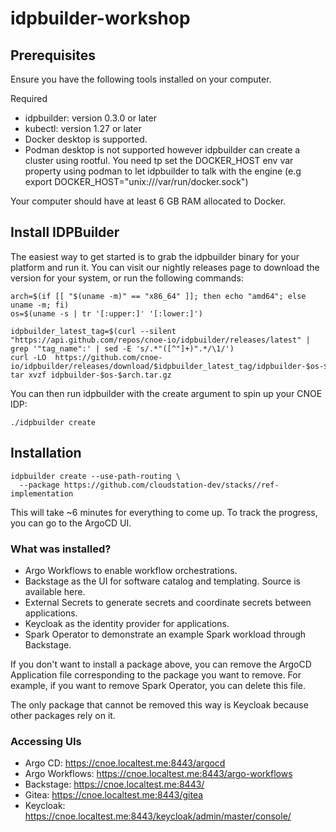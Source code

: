 # idpbuilder-workshop

## Prerequisites
Ensure you have the following tools installed on your computer.

Required

- idpbuilder: version 0.3.0 or later
- kubectl: version 1.27 or later
- Docker desktop is supported.
-  Podman desktop is not supported however idpbuilder can create a cluster using rootful. You need tp set the DOCKER_HOST env var property using podman to let idpbuilder to talk with the engine (e.g export DOCKER_HOST="unix:///var/run/docker.sock")
  
Your computer should have at least 6 GB RAM allocated to Docker.

## Install IDPBuilder

The easiest way to get started is to grab the idpbuilder binary for your platform and run it. You can visit our nightly releases page to download the version for your system, or run the following commands:

```
arch=$(if [[ "$(uname -m)" == "x86_64" ]]; then echo "amd64"; else uname -m; fi)
os=$(uname -s | tr '[:upper:]' '[:lower:]')

idpbuilder_latest_tag=$(curl --silent "https://api.github.com/repos/cnoe-io/idpbuilder/releases/latest" | grep '"tag_name":' | sed -E 's/.*"([^"]+)".*/\1/')
curl -LO  https://github.com/cnoe-io/idpbuilder/releases/download/$idpbuilder_latest_tag/idpbuilder-$os-$arch.tar.gz
tar xvzf idpbuilder-$os-$arch.tar.gz
```

You can then run idpbuilder with the create argument to spin up your CNOE IDP:

```./idpbuilder create```

## Installation

```
idpbuilder create --use-path-routing \
  --package https://github.com/cloudstation-dev/stacks//ref-implementation
```

This will take ~6 minutes for everything to come up. To track the progress, you can go to the ArgoCD UI.

### What was installed?

- Argo Workflows to enable workflow orchestrations.
- Backstage as the UI for software catalog and templating. Source is available here.
- External Secrets to generate secrets and coordinate secrets between applications.
- Keycloak as the identity provider for applications.
- Spark Operator to demonstrate an example Spark workload through Backstage.

If you don't want to install a package above, you can remove the ArgoCD Application file corresponding to the package you want to remove. For example, if you want to remove Spark Operator, you can delete this file.

The only package that cannot be removed this way is Keycloak because other packages rely on it.

### Accessing UIs

- Argo CD: https://cnoe.localtest.me:8443/argocd
- Argo Workflows: https://cnoe.localtest.me:8443/argo-workflows
- Backstage: https://cnoe.localtest.me:8443/
- Gitea: https://cnoe.localtest.me:8443/gitea
- Keycloak: https://cnoe.localtest.me:8443/keycloak/admin/master/console/

